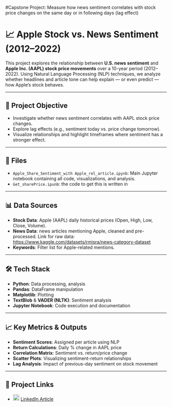 #Capstone Project: Measure how news sentiment correlates with stock price changes on the same day or in following days (lag effect)
# 📈 Apple Stock vs. News Sentiment (2012–2022)

This project explores the relationship between **U.S. news sentiment** and **Apple Inc. (AAPL) stock price movements** over a 10-year period (2012–2022). Using Natural Language Processing (NLP) techniques, we analyze whether headlines and article tone can help explain — or even predict — how Apple’s stock behaves.

---

## 🧠 Project Objective

- Investigate whether news sentiment correlates with AAPL stock price changes.
- Explore lag effects (e.g., sentiment today vs. price change tomorrow).
- Visualize relationships and highlight timeframes where sentiment has a stronger effect.

---

## 📁 Files

- `Apple_Share_Sentiment_with Apple_rel_article.ipynb`: Main Jupyter notebook containing all code, visualizations, and analysis.
- `Get_sharePrice.ipunb`: the code to get this is written in 

---

## 📊 Data Sources

- **Stock Data**: Apple (AAPL) daily historical prices (Open, High, Low, Close, Volume). 
- **News Data**: news articles mentioning Apple, cleaned and pre-processed. Link for raw data: https://www.kaggle.com/datasets/rmisra/news-category-dataset
- **Keywords**: Filter list for Apple-related mentions.

---

## 🛠️ Tech Stack

- **Python**: Data processing, analysis
- **Pandas**: DataFrame manipulation
- **Matplotlib**: Plotting
- **TextBlob** & **VADER (NLTK)**: Sentiment analysis
- **Jupyter Notebook**: Code execution and documentation

---

## 📈 Key Metrics & Outputs

- **Sentiment Scores**: Assigned per article using NLP
- **Return Calculations**: Daily % change in AAPL price
- **Correlation Matrix**: Sentiment vs. return/price change
- **Scatter Plots**: Visualizing sentiment-return relationships
- **Lag Analysis**: Impact of previous-day sentiment on stock movement

---

## 🔗 Project Links

- <img src="https://cdn-icons-png.flaticon.com/512/174/174857.png" width="20"> [LinkedIn Article]([https://www.linkedin.com/pulse/do-headlines-move-apples-stock-i-analyzed-10-years-data-ali-gjo8c])


## 
